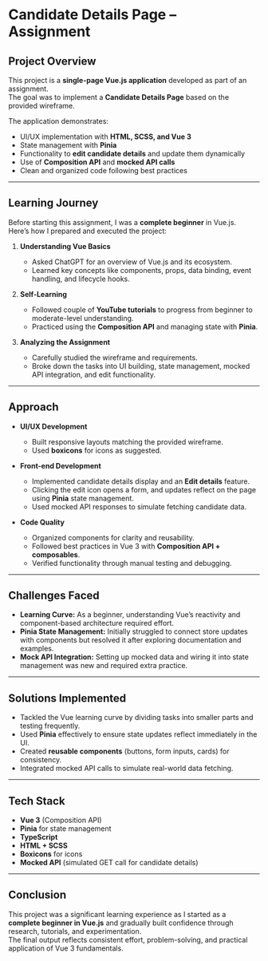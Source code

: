# Candidate Details Page – Assignment

## Project Overview
This project is a **single-page Vue.js application** developed as part of an assignment.  
The goal was to implement a **Candidate Details Page** based on the provided wireframe.  

The application demonstrates:
- UI/UX implementation with **HTML, SCSS, and Vue 3**
- State management with **Pinia**
- Functionality to **edit candidate details** and update them dynamically
- Use of **Composition API** and **mocked API calls**
- Clean and organized code following best practices

---

## Learning Journey
Before starting this assignment, I was a **complete beginner** in Vue.js.  
Here’s how I prepared and executed the project:

1. **Understanding Vue Basics**  
   - Asked ChatGPT for an overview of Vue.js and its ecosystem.  
   - Learned key concepts like components, props, data binding, event handling, and lifecycle hooks.

2. **Self-Learning**  
   - Followed couple of **YouTube tutorials** to progress from beginner to moderate-level understanding.  
   - Practiced using the **Composition API** and managing state with **Pinia**.

3. **Analyzing the Assignment**  
   - Carefully studied the wireframe and requirements.  
   - Broke down the tasks into UI building, state management, mocked API integration, and edit functionality.

---

## Approach
- **UI/UX Development**
  - Built responsive layouts matching the provided wireframe.  
  - Used **boxicons** for icons as suggested.  

- **Front-end Development**
  - Implemented candidate details display and an **Edit details** feature.  
  - Clicking the edit icon opens a form, and updates reflect on the page using **Pinia** state management.  
  - Used mocked API responses to simulate fetching candidate data.  

- **Code Quality**
  - Organized components for clarity and reusability.  
  - Followed best practices in Vue 3 with **Composition API + composables**.  
  - Verified functionality through manual testing and debugging.  

---

## Challenges Faced
- **Learning Curve:** As a beginner, understanding Vue’s reactivity and component-based architecture required effort.  
- **Pinia State Management:** Initially struggled to connect store updates with components but resolved it after exploring documentation and examples.  
- **Mock API Integration:** Setting up mocked data and wiring it into state management was new and required extra practice.  

---

## Solutions Implemented
- Tackled the Vue learning curve by dividing tasks into smaller parts and testing frequently.  
- Used **Pinia** effectively to ensure state updates reflect immediately in the UI.  
- Created **reusable components** (buttons, form inputs, cards) for consistency.  
- Integrated mocked API calls to simulate real-world data fetching.  

---

## Tech Stack
- **Vue 3** (Composition API)  
- **Pinia** for state management  
- **TypeScript**  
- **HTML + SCSS**  
- **Boxicons** for icons  
- **Mocked API** (simulated GET call for candidate details)  

---

## Conclusion
This project was a significant learning experience as I started as a **complete beginner in Vue.js** and gradually built confidence through research, tutorials, and experimentation.  
The final output reflects consistent effort, problem-solving, and practical application of Vue 3 fundamentals.
